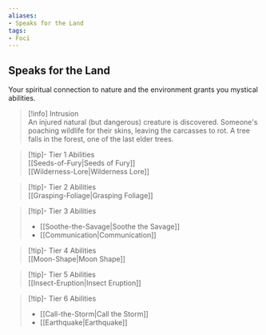 ```yaml
---
aliases:
- Speaks for the Land
tags:
- Foci
---
```


  
## Speaks for the Land  
Your spiritual connection to nature and the environment grants you mystical abilities.  
 >[!info] Intrusion  
>An injured natural (but dangerous) creature is discovered. Someone's poaching wildlife for their skins, leaving the carcasses to rot. A tree falls in the forest, one of the last elder trees.   

>[!tip]- Tier 1 Abilities  
>[[Seeds-of-Fury|Seeds of Fury]]  
>[[Wilderness-Lore|Wilderness Lore]]  

>[!tip]- Tier 2 Abilities  
>[[Grasping-Foliage|Grasping Foliage]]  

>[!tip]- Tier 3 Abilities  
>- [[Soothe-the-Savage|Soothe the Savage]]  
>- [[Communication|Communication]]  

>[!tip]- Tier 4 Abilities  
>[[Moon-Shape|Moon Shape]]  

>[!tip]- Tier 5 Abilities  
>[[Insect-Eruption|Insect Eruption]]  

>[!tip]- Tier 6 Abilities  
>- [[Call-the-Storm|Call the Storm]]  
>- [[Earthquake|Earthquake]]